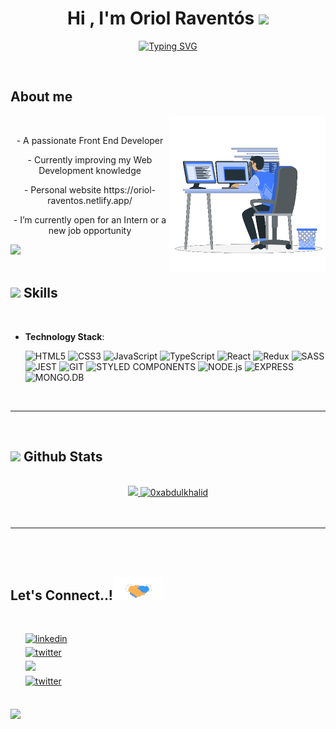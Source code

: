 <h1 align="center"><b>Hi , I'm Oriol Raventós </b><img src="https://media.giphy.com/media/hvRJCLFzcasrR4ia7z/giphy.gif" width="35"></h1>

<p align="center">
<a href="##"><img src="https://readme-typing-svg.herokuapp.com?font=Roboto&weight=700&size=30&pause=1000&color=2CAFF7&center=true&vCenter=true&width=435&lines=Front+End+Developer" alt="Typing SVG" /></a>
</p>


<br>



	
## About me
<picture> <img align="right" src="https://github.com/0xAbdulKhalid/0xAbdulKhalid/raw/main/assets/mdImages/Right_Side.gif" width = 250px></picture>
<br>
<p style="text-align:center">- A passionate Front End Developer
</p>
<p style="text-align:center">- Currently improving my Web Development knowledge</p>
<p style="text-align:center">- Personal website https://oriol-raventos.netlify.app/</p>
<p style="text-align:center">- I’m currently open for an Intern or a new job opportunity</p>

<img src="https://user-images.githubusercontent.com/73097560/115834477-dbab4500-a447-11eb-908a-139a6edaec5c.gif"><br><br>

## <img src="https://media2.giphy.com/media/QssGEmpkyEOhBCb7e1/giphy.gif?cid=ecf05e47a0n3gi1bfqntqmob8g9aid1oyj2wr3ds3mg700bl&rid=giphy.gif" width ="25"><b> Skills</b>
<br>

<p align="center">

   
- **Technology Stack**:

   ![HTML5](https://img.shields.io/badge/HTML5%20-%23E34F26.svg?style=for-the-badge&logo=html5&logoColor=white)
   ![CSS3](https://img.shields.io/badge/CSS%20-%231572B6.svg?style=for-the-badge&logo=css3&logoColor=white)
   ![JavaScript](https://img.shields.io/badge/JavaScript%20-%23F7DF1E.svg?style=for-the-badge&logo=javascript&logoColor=black)
   ![TypeScript](https://img.shields.io/badge/TypeScript%20-%2523F7DF1E.svg?style=for-the-badge&logo=typescript&logoColor=white&color=blue)
    ![React](https://img.shields.io/badge/React%20-%2523F7DF1E.svg?style=for-the-badge&logo=react&logoColor=white&color=blueviolet)
     ![Redux](https://img.shields.io/badge/Redux%20-%2523F7DF1E.svg?style=for-the-badge&logo=redux&logoColor=#fff69b4&color=blue)
     ![SASS](https://img.shields.io/badge/SASS%20-%2523F7DF1E.svg?style=for-the-badge&logo=sass&logoColor=white&color=orange)
     ![JEST](https://img.shields.io/badge/Jest%20-%2523F7DF1E.svg?style=for-the-badge&logo=jest&logoColor=white&color=informational)
     ![GIT](https://img.shields.io/badge/Git%20-%2523F7DF1E.svg?style=for-the-badge&logo=git&logoColor=white&color=critical)
     ![STYLED COMPONENTS](https://img.shields.io/badge/StyledComponents%20-%2523F7DF1E.svg?style=for-the-badge&logo=styledcomponents&logoColor=white&color=blueviolet)
     ![NODE.js](https://img.shields.io/badge/Node.js%20-%2523F7DF1E.svg?style=for-the-badge&logo=node.js&logoColor=white&color=brightgreen)
     ![EXPRESS](https://img.shields.io/badge/express%20-%2523F7DF1E.svg?style=for-the-badge&logo=express&logoColor=white&color=yellow)
     ![MONGO.DB](https://img.shields.io/badge/mongodb%20-%2523F7DF1E.svg?style=for-the-badge&logo=mongodb&logoColor=white&color=brightgreen)


</p>

<br>

-----

<br>


## <img src="https://media.giphy.com/media/iY8CRBdQXODJSCERIr/giphy.gif" width="35"><b> Github Stats </b>
<br>

<div align="center">

<a href="https://github.com/oriolraventosc/">
  <img src="https://github-readme-stats.vercel.app/api?username=oriolraventosc&include_all_commits=true&count_private=true&show_icons=true&line_height=20&title_color=blue&icon_color=blue&text_color=black&bg_color=#fff" width="450"/>
  <img src="https://github-readme-stats.vercel.app/api/top-langs?username=oriolraventosc&show_icons=true&locale=en&layout=compact&line_height=20&title_color=blue&icon_color=blue&text_color=black&bg_color=#fff" width="375"  alt="0xabdulkhalid"/>

</a>
</div>

<br>
<br>

-----

<br>
<br>

## <b> Let's Connect..!</b><img src="https://github.com/0xAbdulKhalid/0xAbdulKhalid/raw/main/assets/mdImages/handshake.gif" width ="80">
<br>
<div align='left'>

<ul>


<a href="https://linkedin.com/in/oriolraventosc" target="_blank">
<img src="https://img.shields.io/badge/linkedin:  oriolraventosc-%2300acee.svg?color=405DE6&style=for-the-badge&logo=linkedin&logoColor=white" alt=linkedin style="margin-bottom: 5px;"/>
</a>


<br>


<a href="https://twitter.com/oraventosc" target="_blank">
<img src="https://img.shields.io/badge/twitter:  oraventosc-%2300acee.svg?color=1DA1F2&style=for-the-badge&logo=twitter&logoColor=white" alt=twitter style="margin-bottom: 5px;"/>
</a>


<br>


<a href="mailto:oriol.raventos.c@gmail.com" target="_blank">
<img src="https://img.shields.io/badge/gmail:  oriolraventosc-%23EA4335.svg?style=for-the-badge&logo=gmail&logoColor=white" t=mail style="margin-bottom: 5px;" />
</a>

<br>

<a href="https://instagram.com/oraventosc/" target="_blank">
<img src="https://img.shields.io/badge/instagram:  oraventosc-%2300acee.svg?color=1DA1F2&style=for-the-badge&logo=instagram&logoColor=white&color=blueviolet" alt=twitter style="margin-bottom: 5px;"/>
</a>

	
</ul>
</div>

<br>
<img src="https://user-images.githubusercontent.com/73097560/115834477-dbab4500-a447-11eb-908a-139a6edaec5c.gif">
<br>
<br>
<br>

